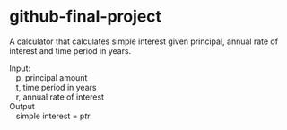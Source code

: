 # github-final-project

A calculator that calculates simple interest given principal, annual rate of interest and time period in years.

Input: <br/>
&nbsp;&nbsp;&nbsp;p, principal amount <br/>
&nbsp;&nbsp;&nbsp;t, time period in years <br/>
&nbsp;&nbsp;&nbsp;r, annual rate of interest <br/>
Output <br/>
&nbsp;&nbsp;&nbsp;simple interest = p*t*r
